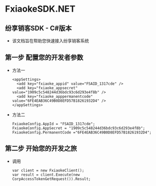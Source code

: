 # FxiaokeSDK.NET

## 纷享销客SDK - C#版本
- 该文档旨在帮助您快速接入纷享销客系统

## 第一步 配置您的开发者参数
- 方法一
    
    ```
    <appSettings>
      <add key="fxiaoke_appid" value="FSAID_1317cde" />
      <add key="fxiaoke_appsecret" value="1909c5c548244d36bdc93c6d293e4f8b" />
      <add key="fxiaoke_apppermanentcode" value="6FE4EAB36C49B0D8EFD57B18261932D4" />
    </appSettings>
    ```
 
- 方法二

    ```
    FxiaokeConfig.AppId = "FSAID_1317cde";
    FxiaokeConfig.AppSecret = "1909c5c548244d36bdc93c6d293e4f8b";
    FxiaokeConfig.PermanentCode ="6FE4EAB36C49B0D8EFD57B18261932D4";
    ```

## 第二步 开始您的开发之旅
- 调用

    ```
    var client = new FxiaokeClient();
    var result = client.Execute(new CorpAccessTokenGetRequest()).Result;
    ```
